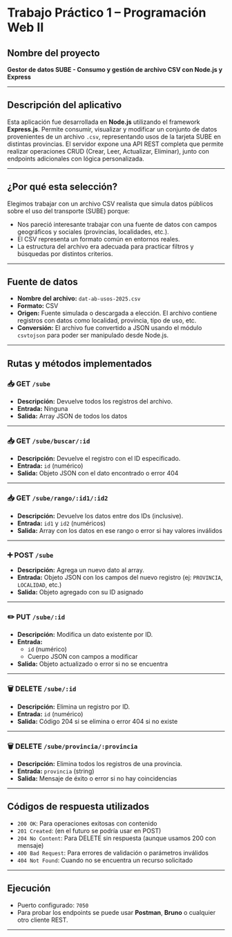 # Trabajo Práctico 1 – Programación Web II

## Nombre del proyecto

**Gestor de datos SUBE - Consumo y gestión de archivo CSV con Node.js y Express**

---

## Descripción del aplicativo

Esta aplicación fue desarrollada en **Node.js** utilizando el framework **Express.js**. Permite consumir, visualizar y modificar un conjunto de datos provenientes de un archivo `.csv`, representando usos de la tarjeta SUBE en distintas provincias. El servidor expone una API REST completa que permite realizar operaciones CRUD (Crear, Leer, Actualizar, Eliminar), junto con endpoints adicionales con lógica personalizada.

---

## ¿Por qué esta selección?

Elegimos trabajar con un archivo CSV realista que simula datos públicos sobre el uso del transporte (SUBE) porque:

- Nos pareció interesante trabajar con una fuente de datos con campos geográficos y sociales (provincias, localidades, etc.).
- El CSV representa un formato común en entornos reales.
- La estructura del archivo era adecuada para practicar filtros y búsquedas por distintos criterios.

---

## Fuente de datos

- **Nombre del archivo:** `dat-ab-usos-2025.csv`
- **Formato:** CSV
- **Origen:** Fuente simulada o descargada a elección. El archivo contiene registros con datos como localidad, provincia, tipo de uso, etc.
- **Conversión:** El archivo fue convertido a JSON usando el módulo `csvtojson` para poder ser manipulado desde Node.js.

---

## Rutas y métodos implementados

### 📥 GET `/sube`
- **Descripción:** Devuelve todos los registros del archivo.
- **Entrada:** Ninguna
- **Salida:** Array JSON de todos los datos

---

### 📥 GET `/sube/buscar/:id`
- **Descripción:** Devuelve el registro con el ID especificado.
- **Entrada:** `id` (numérico)
- **Salida:** Objeto JSON con el dato encontrado o error 404

---

### 📥 GET `/sube/rango/:id1/:id2`
- **Descripción:** Devuelve los datos entre dos IDs (inclusive).
- **Entrada:** `id1` y `id2` (numéricos)
- **Salida:** Array con los datos en ese rango o error si hay valores inválidos

---

### ➕ POST `/sube`
- **Descripción:** Agrega un nuevo dato al array.
- **Entrada:** Objeto JSON con los campos del nuevo registro (ej: `PROVINCIA`, `LOCALIDAD`, etc.)
- **Salida:** Objeto agregado con su ID asignado

---

### ✏️ PUT `/sube/:id`
- **Descripción:** Modifica un dato existente por ID.
- **Entrada:** 
  - `id` (numérico)
  - Cuerpo JSON con campos a modificar
- **Salida:** Objeto actualizado o error si no se encuentra

---

### 🗑 DELETE `/sube/:id`
- **Descripción:** Elimina un registro por ID.
- **Entrada:** `id` (numérico)
- **Salida:** Código 204 si se elimina o error 404 si no existe

---

### 🗑 DELETE `/sube/provincia/:provincia`
- **Descripción:** Elimina todos los registros de una provincia.
- **Entrada:** `provincia` (string)
- **Salida:** Mensaje de éxito o error si no hay coincidencias

---

## Códigos de respuesta utilizados

- `200 OK`: Para operaciones exitosas con contenido
- `201 Created`: (en el futuro se podría usar en POST)
- `204 No Content`: Para DELETE sin respuesta (aunque usamos 200 con mensaje)
- `400 Bad Request`: Para errores de validación o parámetros inválidos
- `404 Not Found`: Cuando no se encuentra un recurso solicitado

---

## Ejecución

- Puerto configurado: `7050`
- Para probar los endpoints se puede usar **Postman**, **Bruno** o cualquier otro cliente REST.

---


